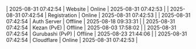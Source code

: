 | 2025-08-31 07:42:54 | Website | Online | 2025-08-31 07:42:53 |
| 2025-08-31 07:42:54 | Registration | Online | 2025-08-31 07:42:53 |
| 2025-08-31 07:42:54 | Auth Server | Offline | 2025-08-18 09:33:31 |
| 2025-08-31 07:42:54 | Kezan (PvE) | Offline | 2025-08-03 17:58:02 |
| 2025-08-31 07:42:54 | Gurubashi (PvP) | Offline | 2025-08-23 21:44:06 |
| 2025-08-31 07:42:54 | Cloudflare | Online | 2025-08-31 07:42:53 |

